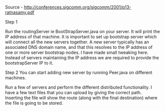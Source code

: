 Source - http://conferences.sigcomm.org/sigcomm/2001/p13-ratnasamy.pdf

Step 1

Run the routingServer ie BootStrapServer.java on your server. It will print the IP address of that machine.
It is important to set up bootstrap server which will connect all the new servers together. A new server typically has an associated DNS domain name, and that this resolves to the IP address of one or more server bootstrap nodes. 
I have made small tweaking here. Instead of servers maintaining the IP address we are required to provide the bootstrapServer IP to it.

Step 2
You can start adding new server by running Peer.java on different machines.

Run a few of servers and perform the different distributed functionality. I have a few text files that you can upload by giving the correct path. 
Inserting the file will show the route (along with the final destination) where the file is going to be stored.

